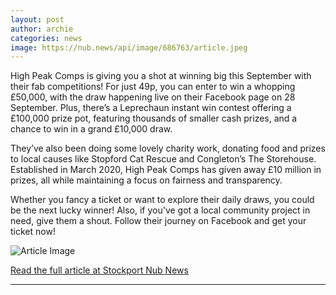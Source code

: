 ```yaml
---
layout: post
author: archie
categories: news
image: https://nub.news/api/image/686763/article.jpeg
---
```

High Peak Comps is giving you a shot at winning big this September with their fab competitions! For just 49p, you can enter to win a whopping £50,000, with the draw happening live on their Facebook page on 28 September. Plus, there’s a Leprechaun instant win contest offering a £100,000 prize pot, featuring thousands of smaller cash prizes, and a chance to win in a grand £10,000 draw. 

They’ve also been doing some lovely charity work, donating food and prizes to local causes like Stopford Cat Rescue and Congleton’s The Storehouse. Established in March 2020, High Peak Comps has given away £10 million in prizes, all while maintaining a focus on fairness and transparency. 

Whether you fancy a ticket or want to explore their daily draws, you could be the next lucky winner! Also, if you've got a local community project in need, give them a shout. Follow their journey on Facebook and get your ticket now!

![Article Image](https://nub.news/api/image/686763/article.jpeg)

[Read the full article at Stockport Nub News](https://stockport.nub.news/news/advertisement-features/sp8536-you-could-win-ps50000-for-just-49p-thanks-to-local-competitions-company-270295)

---
